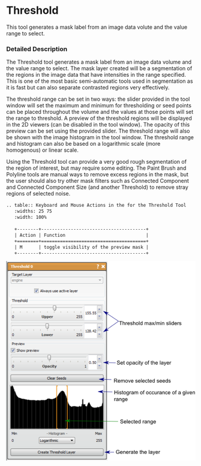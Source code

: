 # Threshold

This tool generates a mask label from an image data volute and the value range to select.

### Detailed Description

The Threshold tool generates a mask label from an image data volume and the value range to select. The mask layer created will be a segmentation of the regions in the image data that have intensities in the range specified. This is one of the most basic semi-automatic tools used in segmentation as it is fast but can also separate contrasted regions very effectively.

The threshold range can be set in two ways: the slider provided in the tool window will set the maximum and minimum for thresholding or seed points can be placed throughout the volume and the values at those points will set the range to threshold. A preview of the threshold regions will be displayed in the 2D viewers (can be disabled in the tool window). The opacity of this preview can be set using the provided slider. The threshold range will also be shown with the image histogram in the tool window. The threshold range and histogram can also be based on a logarithmic scale (more homogenous) or linear scale.

Using the Threshold tool can provide a very good rough segmentation of the region of interest, but may require some editing. The Paint Brush and Polyline tools are manual ways to remove excess regions in the mask, but the user should also try other mask filters such as Connected Component and Connected Component Size (and another Threshold) to remove stray regions of selected noise.

```eval_rst
.. table:: Keyboard and Mouse Actions in the for the Threshold Tool
   :widths: 25 75
   :width: 100%

   +--------+---------------------------------------+
   | Action | Function                              |
   +========+=======================================+
   | M      | toggle visibility of the preview mask |
   +--------+---------------------------------------+
```

![alt text](../images/ThresholdGUI.png)
